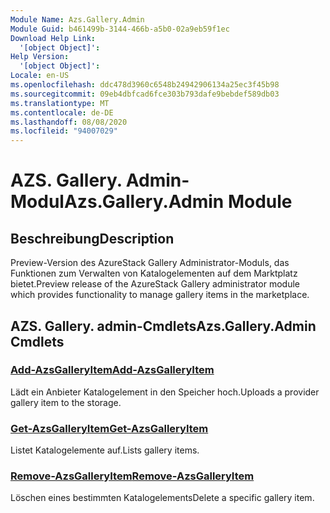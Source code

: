 ```yaml
---
Module Name: Azs.Gallery.Admin
Module Guid: b461499b-3144-466b-a5b0-02a9eb59f1ec
Download Help Link:
  '[object Object]': 
Help Version:
  '[object Object]': 
Locale: en-US
ms.openlocfilehash: ddc478d3960c6548b24942906134a25ec3f45b98
ms.sourcegitcommit: 09eb4dbfcad6fce303b793dafe9bebdef589db03
ms.translationtype: MT
ms.contentlocale: de-DE
ms.lasthandoff: 08/08/2020
ms.locfileid: "94007029"
---
```

# <span data-ttu-id="fb84c-101">AZS. Gallery. Admin-Modul</span><span class="sxs-lookup"><span data-stu-id="fb84c-101">Azs.Gallery.Admin Module</span></span>
## <span data-ttu-id="fb84c-102">Beschreibung</span><span class="sxs-lookup"><span data-stu-id="fb84c-102">Description</span></span>
<span data-ttu-id="fb84c-103">Preview-Version des AzureStack Gallery Administrator-Moduls, das Funktionen zum Verwalten von Katalogelementen auf dem Marktplatz bietet.</span><span class="sxs-lookup"><span data-stu-id="fb84c-103">Preview release of the AzureStack Gallery administrator module which provides functionality to manage gallery items in the marketplace.</span></span>

## <span data-ttu-id="fb84c-104">AZS. Gallery. admin-Cmdlets</span><span class="sxs-lookup"><span data-stu-id="fb84c-104">Azs.Gallery.Admin Cmdlets</span></span>
### [<span data-ttu-id="fb84c-105">Add-AzsGalleryItem</span><span class="sxs-lookup"><span data-stu-id="fb84c-105">Add-AzsGalleryItem</span></span>](Add-AzsGalleryItem.md)
<span data-ttu-id="fb84c-106">Lädt ein Anbieter Katalogelement in den Speicher hoch.</span><span class="sxs-lookup"><span data-stu-id="fb84c-106">Uploads a provider gallery item to the storage.</span></span>

### [<span data-ttu-id="fb84c-107">Get-AzsGalleryItem</span><span class="sxs-lookup"><span data-stu-id="fb84c-107">Get-AzsGalleryItem</span></span>](Get-AzsGalleryItem.md)
<span data-ttu-id="fb84c-108">Listet Katalogelemente auf.</span><span class="sxs-lookup"><span data-stu-id="fb84c-108">Lists gallery items.</span></span>

### [<span data-ttu-id="fb84c-109">Remove-AzsGalleryItem</span><span class="sxs-lookup"><span data-stu-id="fb84c-109">Remove-AzsGalleryItem</span></span>](Remove-AzsGalleryItem.md)
<span data-ttu-id="fb84c-110">Löschen eines bestimmten Katalogelements</span><span class="sxs-lookup"><span data-stu-id="fb84c-110">Delete a specific gallery item.</span></span>


